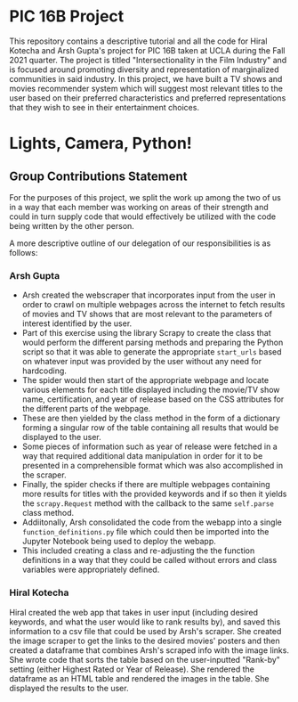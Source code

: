 # PIC 16B Project

This repository contains a descriptive tutorial and all the code for Hiral Kotecha and Arsh Gupta's project for PIC 16B taken at UCLA during the Fall 2021 quarter. The project is titled "Intersectionality in the Film Industry" and is focused around promoting diversity and representation of marginalized communities in said industry. In this project, we have built a TV shows and movies recommender system which will suggest most relevant titles to the user based on their preferred characteristics and preferred representations that they wish to see in their entertainment choices.

# Lights, Camera, Python!

## Group Contributions Statement

For the purposes of this project, we split the work up among the two of us in a way that each member was working on areas of their strength and could in turn supply code that would effectively be utilized with the code being written by the other person.

A more descriptive outline of our delegation of our responsibilities is as follows:

### Arsh Gupta

- Arsh created the webscraper that incorporates input from the user in order to crawl on multiple webpages across the internet to fetch results of movies and TV shows that are most relevant to the parameters of interest identified by the user.
- Part of this exercise using the library Scrapy to create the class that would perform the different parsing methods and preparing the Python script so that it was able to generate the appropriate `start_urls` based on whatever input was provided by the user without any need for hardcoding.
- The spider would then start of the appropriate webpage and locate various elements for each title displayed including the movie/TV show name, certification, and year of release based on the CSS attributes for the different parts of the webpage.
- These are then yielded by the class method in the form of a dictionary forming a singular row of the table containing all results that would be displayed to the user.
- Some pieces of information such as year of release were fetched in a way that required additional data manipulation in order for it to be presented in a comprehensible format which was also accomplished in the scraper.
- Finally, the spider checks if there are multiple webpages containing more results for titles with the provided keywords and if so then it yields the `scrapy.Request` method with the callback to the same `self.parse` class method.
- Addiitonally, Arsh consolidated the code from the webapp into a single `function_definitions.py` file which could then be imported into the Jupyter Notebook being used to deploy the webapp.
- This included creating a class and re-adjusting the the function definitions in a way that they could be called without errors and class variables were appropriately defined.

### Hiral Kotecha

Hiral created the web app that takes in user input (including desired keywords, and what the user would like to rank results by), and saved this information to a csv file that could be used by Arsh's scraper. She created the image scraper to get the links to the desired movies' posters and then created a dataframe that combines Arsh's scraped info with the image links. She wrote code that sorts the table based on the user-inputted "Rank-by" setting (either Highest Rated or Year of Release). She rendered the dataframe as an HTML table and rendered the images in the table. She displayed the results to the user.
